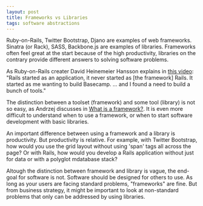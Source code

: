 ```yaml
---
layout: post
title: Frameworks vs Libraries
tags: software abstractions
---
```

Ruby-on-Rails, Twitter Bootstrap, Djano are examples of web frameworks. Sinatra (or Rack), SASS, Backbone.js are examples of libraries. Frameworks often feel great at the start because of the high productivity, libraries on the contrary provide different answers to solving software problems.

As Ruby-on-Rails creater David Heinemeier Hansson explains in [this video](http://bigthink.com/videos/big-think-interview-with-david-heinemeier-hansson): "Rails started as an application, it never started as [the framework] Rails. It started as me wanting to build Basecamp. ... and I found a need to build a bunch of tools."

The distinction between a toolset (framework) and some tool (library) is not so easy, as Andrzej discusses in [What is a framework?](http://andrzejonsoftware.blogspot.de/2012/12/what-is-framework.html). It is even more difficult to understand when to use a framework, or when to start software development with basic libraries.

An important difference between using a framework and a library is productivity. But productivity is relative. For example, with Twitter Bootstrap, how would you use the grid layout without using 'span' tags all across the page? Or with Rails, how would you develop a Rails application without just for data or with a polyglot mdatabase stack?

Altough the distinction between framework and library is vague, the end-goal for software is not. Software should be designed for others to use. As long as your users are facing standard problems, "frameworks" are fine. But from business strategy, it might be important to look at non-standard problems that only can be addressed by using libraries. 
